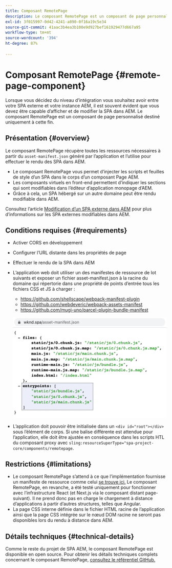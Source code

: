 ```yaml
---
title: Composant RemotePage
description: Le composant RemotePage est un composant de page personnalisé permettant de modifier les SPA React distantes dans AEM.
exl-id: 3f015997-0d42-4241-a890-0f16a19c5e34
source-git-commit: 41aac3b4ea3b100e9d927bef161929477d667a95
workflow-type: tm+mt
source-wordcount: '394'
ht-degree: 87%

---
```


# Composant RemotePage {#remote-page-component}

Lorsque vous décidez du niveau d’intégration vous souhaitez avoir entre votre SPA externe et votre instance AEM, il est souvent évident que vous devez être capable d’afficher et de modifier la SPA dans AEM. Le composant RemotePage est un composant de page personnalisé destiné uniquement à cette fin.

## Présentation {#overview}

Le composant RemotePage récupère toutes les ressources nécessaires à partir du `asset-manifest.json` généré par l’application et l’utilise pour effectuer le rendu des SPA dans AEM.

* Le composant RemotePage vous permet d’injecter les scripts et feuilles de style d’un SPA dans le corps d’un composant Page AEM.
* Les composants virtuels en front-end permettent d’indiquer les sections qui sont modifiables dans l’éditeur d’application monopage d’AEM.
* Grâce à cela, un SPA hébergé sur un autre domaine peut être rendu modifiable dans AEM.

Consultez l’article [Modification d’un SPA externe dans AEM](spa-edit-external.md) pour plus d’informations sur les SPA externes modifiables dans AEM.

## Conditions requises {#requirements}

* Activer CORS en développement
* Configurer l’URL distante dans les propriétés de page
* Effectuer le rendu de la SPA dans AEM
* L’application web doit utiliser un des manifestes de ressource de lot suivants et exposer un fichier asset-manifest.json à la racine du domaine qui répertorie dans une propriété de points d’entrée tous les fichiers CSS et JS à charger :
   * https://github.com/shellscape/webpack-manifest-plugin
   * https://github.com/webdeveric/webpack-assets-manifest
   * https://github.com/mugi-uno/parcel-plugin-bundle-manifest

   ![Points d’entrée](assets/asset-manifest-entrypoints.png)

* L’application doit pouvoir être initialisée dans un `<div id="root"></div>` sous l’élément de corps. Si une balise différente est attendue pour l’application, elle doit être ajustée en conséquence dans les scripts HTL du composant proxy avec `sling:resourceSuperType="spa-project-core/components/remotepage`.

## Restrictions {#limitations}

* Le composant RemotePage s’attend à ce que l’implémentation fournisse un manifeste de ressource comme celui [se trouve ici.](https://github.com/shellscape/webpack-manifest-plugin) Le composant RemotePage, en revanche, a été testé uniquement pour fonctionner avec l’infrastructure React (et Next.js via le composant distant page-suivant). Il ne prend donc pas en charge le chargement à distance d’applications à partir d’autres structures, telles que Angular.
* La page CSS interne définie dans le fichier HTML racine de l’application ainsi que la page CSS intégrée sur le nœud DOM racine ne seront pas disponibles lors du rendu à distance dans AEM.

## Détails techniques {#technical-details}

Comme le reste du projet de SPA AEM, le composant RemotePage est disponible en open source. Pour obtenir les détails techniques complets concernant le composant RemotePage, [consultez le référentiel GitHub.](https://github.com/adobe/aem-spa-project-core/tree/master/ui.apps/src/main/content/jcr_root/apps/spa-project-core/components/remotepage)
